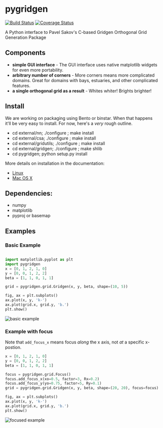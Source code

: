 # pygridgen
[![Build Status](https://travis-ci.org/phobson/pygridgen.svg?branch=develop)](https://travis-ci.org/phobson/pygridgen)
[![Coverage Status](https://coveralls.io/repos/phobson/pygridgen/badge.svg?branch=develop)](https://coveralls.io/r/phobson/pygridgen?branch=develop)


A Python interface to Pavel Sakov's C-based Gridgen Orthogonal Grid
Generation Package

## Components

  + **simple GUI interface** - The GUI interface uses native matplotlib
    widgets for even more portability.
  + **arbitrary number of corners** - More corners means more complicated
    domains.  Great for domains with bays, estuaries, and other complicated
    features.
  + **a single orthogonal grid as a result** - Whites whiter!
    Brights brighter!

## Install

We are working on packaging using Bento or binstar. When that happens
it'll be very easy to install. For now, here's a *very* rough outline.

  + cd external/nn; ./configure ; make install
  + cd external/csa; ./configure ; make install
  + cd external/gridutils; ./configure ; make install
  + cd external/gridgen; ./configure ; make shlib
  + cd pygridgen; python setup.py install

More details on installation in the documentation:

 + [Linux](doc/INSTALL_Linux.md)
 + [Mac OS X](doc/INSTALL_OSX.md)

## Dependencies:
  + numpy
  + matplotlib
  + pyproj or basemap

## Examples

### Basic Example
```python

import matplotlib.pyplot as plt
import pygridgen
x = [0, 1, 2, 1, 0]
y = [0, 0, 1, 2, 2]
beta = [1, 1, 0, 1, 1]

grid = pygridgen.grid.Gridgen(x, y, beta, shape=(10, 5))

fig, ax = plt.subplots()
ax.plot(x, y, 'k-')
ax.plot(grid.x, grid.y, 'b.')
plt.show()
```
![basic example](doc/images/example_basic.png)

### Example with focus
Note that `add_focus_x` means focus *along* the x axis, not
*at* a specific x-postion.

```python
x = [0, 1, 2, 1, 0]
y = [0, 0, 1, 2, 2]
beta = [1, 1, 0, 1, 1]

focus = pygridgen.grid.Focus()
focus.add_focus_x(xo=0.5, factor=3, Rx=0.2)
focus.add_focus_y(yo=0.75, factor=5, Ry=0.1)
grid = pygridgen.grid.Gridgen(x, y, beta, shape=(20, 20), focus=focus)

fig, ax = plt.subplots()
ax.plot(x, y, 'k-')
ax.plot(grid.x, grid.y, 'b.')
plt.show()
```
![focused example](doc/images/example_focused.png)

